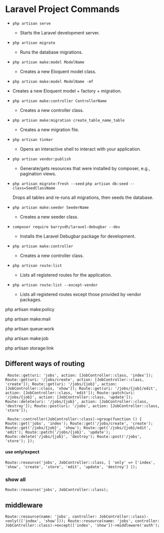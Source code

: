 # Laravel Project Commands

-   `php artisan serve`

    -   Starts the Laravel development server.

-   `php artisan migrate`

    -   Runs the database migrations.

-   `php artisan make:model ModelName`

    -   Creates a new Eloquent model class.

-   `php artisan make:model ModelName -mf`

-   Creates a new Eloquent model + factory + migration.

-   `php artisan make:controller ControllerName`

    -   Creates a new controller class.

-   `php artisan make:migration create_table_name_table`

    -   Creates a new migration file.

-   `php artisan tinker`

    -   Opens an interactive shell to interact with your application.

-   `php artisan vendor:publish`

    -   Generate/gets resources that were installed by composer, e.g., pagination views.

-   `php artisan migrate:fresh --seed`
    `php artisan db:seed --class=SeedClassName`

    Drops all tables and re-runs all migrations, then seeds the database.

-   `php artisan make:seeder SeederName`

    -   Creates a new seeder class.

-   `composer require barryvdh/laravel-debugbar --dev`

    -   Installs the Laravel Debugbar package for development.

-   `php artisan make:controller`

    -   Creates a new controller class.

-   `php artisan route:list`

    -   Lists all registered routes for the application.

-   `php artisan route:list --except-vendor`

    -   Lists all registered routes except those provided by vendor packages.

php artisan make:policy

php artisan make:mail

php artisan queue:work

php artisan make:job

php artisan storage:link

## Different ways of routing

`
Route::get(uri: 'jobs', action: [JobController::class, 'index']);
Route::get(uri: '/jobs/create', action: [JobController::class, 'create']);
Route::get(uri: '/jobs/{job}', action: [JobController::class, 'show']);
Route::get(uri: '/jobs/{job}/edit', action: [JobController::class, 'edit']);
Route::patch(uri: '/jobs/{job}', action: [JobController::class, 'update']);
Route::delete(uri: '/jobs/{job}', action: [JobController::class, 'destroy']);
Route::post(uri: '/jobs', action: [JobController::class, 'store']);`

`
Route::controller(JobController::class)->group(function () {
    Route::get('jobs', 'index');
    Route::get('/jobs/create', 'create');
    Route::get('/jobs/{job}', 'show');
    Route::get('/jobs/{job}/edit', 'edit');
    Route::patch('/jobs/{job}', 'update');
    Route::delete('/jobs/{job}', 'destroy');
    Route::post('/jobs', 'store');
});`

#### use only/expect

`Route::resource('jobs', JobController::class, [
    'only' => ['index', 'show', 'create', 'store', 'edit', 'update', 'destroy']
]);`

### show all

`Route::resource('jobs', JobController::class);`

## middleware

`Route::resource(name: 'jobs', controller: JobController::class)->only((['index', 'show']));
Route::resource(name: 'jobs', controller: JobController::class)->except(['index', 'show'])->middleware('auth');`
